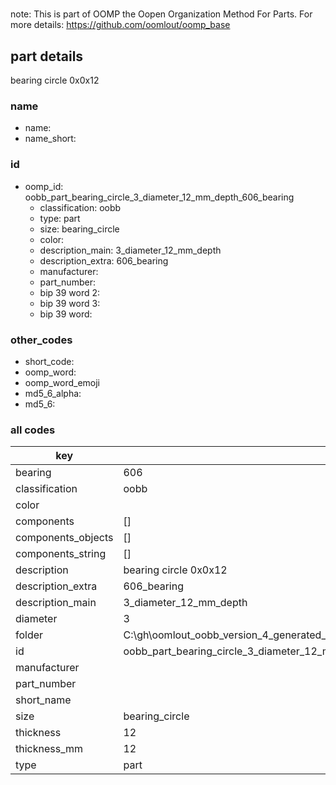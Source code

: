 #   

note: This is part of OOMP the Oopen Organization Method For Parts. For more details: https://github.com/oomlout/oomp_base

##  part details



bearing circle 0x0x12

### name
* name: 
* name_short: 
### id
* oomp_id: oobb_part_bearing_circle_3_diameter_12_mm_depth_606_bearing
  * classification: oobb
  * type: part
  * size: bearing_circle
  * color: 
  * description_main: 3_diameter_12_mm_depth
  * description_extra: 606_bearing
  * manufacturer: 
  * part_number: 
  * bip 39 word 2: 
  * bip 39 word 3: 
  * bip 39 word: 

### other_codes
* short_code: 
* oomp_word: 
* oomp_word_emoji 
* md5_6_alpha: 
* md5_6: 









### all codes 
| key | value |  
| --- | --- |  
| bearing | 606 |  
| classification | oobb |  
| color |  |  
| components | [] |  
| components_objects | [] |  
| components_string | [] |  
| description | bearing circle 0x0x12 |  
| description_extra | 606_bearing |  
| description_main | 3_diameter_12_mm_depth |  
| diameter | 3 |  
| folder | C:\gh\oomlout_oobb_version_4_generated_parts\things\oobb_part_bearing_circle_3_diameter_12_mm_depth_606_bearing |  
| id | oobb_part_bearing_circle_3_diameter_12_mm_depth_606_bearing |  
| manufacturer |  |  
| part_number |  |  
| short_name |  |  
| size | bearing_circle |  
| thickness | 12 |  
| thickness_mm | 12 |  
| type | part |  
